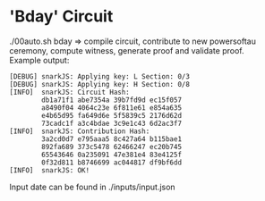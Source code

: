 # 'Bday' Circuit
./00auto.sh bday => compile circuit, contribute to new powersoftau ceremony, compute witness, generate proof and validate proof. \
Example output:
```
[DEBUG] snarkJS: Applying key: L Section: 0/3
[DEBUG] snarkJS: Applying key: H Section: 0/8
[INFO]  snarkJS: Circuit Hash:
		db1a71f1 abe7354a 39b7fd9d ec15f057
		a8490f04 4064c23e 6f811e61 e854a635
		e4b65d95 fa649d6e 5f5839c5 2176d62d
		73cadc1f a3c4bdae 3c9e1c43 6d2ac3f7
[INFO]  snarkJS: Contribution Hash:
		3a2cd0d7 e795aaa5 8c427a64 b115bae1
		892fa689 373c5478 62466247 ec20b745
		65543646 0a235091 47e381e4 83e4125f
		0f32d811 b8746699 ac044817 df9bf6dd
[INFO]  snarkJS: OK!

```
Input date can be found in ./inputs/input.json
